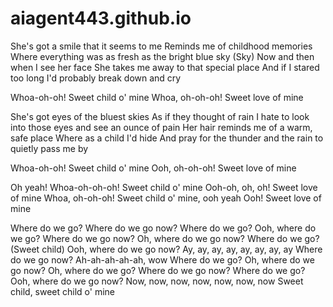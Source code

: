 # aiagent443.github.io

She's got a smile that it seems to me
Reminds me of childhood memories
Where everything was as fresh as the bright blue sky (Sky)
Now and then when I see her face
She takes me away to that special place
And if I stared too long I'd probably break down and cry

Whoa-oh-oh! Sweet child o' mine
Whoa, oh-oh-oh! Sweet love of mine

She's got eyes of the bluest skies
As if they thought of rain
I hate to look into those eyes and see an ounce of pain
Her hair reminds me of a warm, safe place
Where as a child I'd hide
And pray for the thunder and the rain to quietly pass me by

Whoa-oh-oh! Sweet child o' mine
Ooh, oh-oh-oh! Sweet love of mine

Oh yeah! Whoa-oh-oh-oh! Sweet child o' mine
Ooh-oh, oh, oh! Sweet love of mine
Whoa, oh-oh-oh! Sweet child o' mine, ooh yeah
Ooh! Sweet love of mine

Where do we go?
Where do we go now?
Where do we go?
Ooh, where do we go?
Where do we go now?
Oh, where do we go now?
Where do we go? (Sweet child)
Ooh, where do we go now?
Ay, ay, ay, ay, ay, ay, ay, ay
Where do we go now? Ah-ah-ah-ah-ah, wow
Where do we go?
Oh, where do we go now?
Oh, where do we go?
Where do we go now?
Where do we go?
Ooh, where do we go now?
Now, now, now, now, now, now, now
Sweet child, sweet child o' mine
